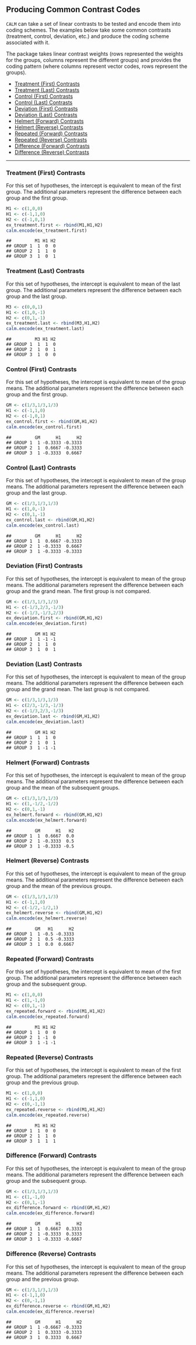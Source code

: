 
## Producing Common Contrast Codes

`CALM` can take a set of linear contrasts to be tested and encode them
into coding schemes. The examples below take some common contrasts
(treatment, control, deviation, etc.) and produce the coding scheme
associated with it.

The package takes linear contrast weights (rows represented the weights
for the groups, columns represent the different groups) and provides the
coding pattern (where columns represent vector codes, rows represent the
groups).

- [Treatment (First) Contrasts](#treatment-(first)-contrasts)
- [Treatment (Last) Contrasts](#treatment-(last)-contrasts)
- [Control (First) Contrasts](#control-(first)-contrasts)
- [Control (Last) Contrasts](#control-(last)-contrasts)
- [Deviation (First) Contrasts](#deviation-(first)-contrasts)
- [Deviation (Last) Contrasts](#deviation-(last)-contrasts)
- [Helmert (Forward) Contrasts](#helmert-(forward)-contrasts)
- [Helmert (Reverse) Contrasts](#helmert-(reverse)-contrasts)
- [Repeated (Forward) Contrasts](#repeated-(forward)-contrasts)
- [Repeated (Reverse) Contrasts](#repeated-(reverse)-contrasts)
- [Difference (Forward) Contrasts](#difference-(forward)-contrasts)
- [Difference (Reverse) Contrasts](#difference-(reverse)-contrasts)

------------------------------------------------------------------------

### Treatment (First) Contrasts

For this set of hypotheses, the intercept is equivalent to mean of the
first group. The additional parameters represent the difference between
each group and the first group.

``` r
M1 <- c(1,0,0)
H1 <- c(-1,1,0)
H2 <- c(-1,0,1)
ex_treatment.first <- rbind(M1,H1,H2)
calm.encode(ex_treatment.first)
```

    ##         M1 H1 H2
    ## GROUP 1  1  0  0
    ## GROUP 2  1  1  0
    ## GROUP 3  1  0  1

### Treatment (Last) Contrasts

For this set of hypotheses, the intercept is equivalent to mean of the
last group. The additional parameters represent the difference between
each group and the last group.

``` r
M3 <- c(0,0,1)
H1 <- c(1,0,-1)
H2 <- c(0,1,-1)
ex_treatment.last <- rbind(M3,H1,H2)
calm.encode(ex_treatment.last)
```

    ##         M3 H1 H2
    ## GROUP 1  1  1  0
    ## GROUP 2  1  0  1
    ## GROUP 3  1  0  0

### Control (First) Contrasts

For this set of hypotheses, the intercept is equivalent to mean of the
group means. The additional parameters represent the difference between
each group and the first group.

``` r
GM <- c(1/3,1/3,1/3)
H1 <- c(-1,1,0)
H2 <- c(-1,0,1)
ex_control.first <- rbind(GM,H1,H2)
calm.encode(ex_control.first)
```

    ##         GM      H1      H2
    ## GROUP 1  1 -0.3333 -0.3333
    ## GROUP 2  1  0.6667 -0.3333
    ## GROUP 3  1 -0.3333  0.6667

### Control (Last) Contrasts

For this set of hypotheses, the intercept is equivalent to mean of the
group means. The additional parameters represent the difference between
each group and the last group.

``` r
GM <- c(1/3,1/3,1/3)
H1 <- c(1,0,-1)
H2 <- c(0,1,-1)
ex_control.last <- rbind(GM,H1,H2)
calm.encode(ex_control.last)
```

    ##         GM      H1      H2
    ## GROUP 1  1  0.6667 -0.3333
    ## GROUP 2  1 -0.3333  0.6667
    ## GROUP 3  1 -0.3333 -0.3333

### Deviation (First) Contrasts

For this set of hypotheses, the intercept is equivalent to mean of the
group means. The additional parameters represent the difference between
each group and the grand mean. The first group is not compared.

``` r
GM <- c(1/3,1/3,1/3)
H1 <- c(-1/3,2/3,-1/3)
H2 <- c(-1/3,-1/3,2/3)
ex_deviation.first <- rbind(GM,H1,H2)
calm.encode(ex_deviation.first)
```

    ##         GM H1 H2
    ## GROUP 1  1 -1 -1
    ## GROUP 2  1  1  0
    ## GROUP 3  1  0  1

### Deviation (Last) Contrasts

For this set of hypotheses, the intercept is equivalent to mean of the
group means. The additional parameters represent the difference between
each group and the grand mean. The last group is not compared.

``` r
GM <- c(1/3,1/3,1/3)
H1 <- c(2/3,-1/3,-1/3)
H2 <- c(-1/3,2/3,-1/3)
ex_deviation.last <- rbind(GM,H1,H2)
calm.encode(ex_deviation.last)
```

    ##         GM H1 H2
    ## GROUP 1  1  1  0
    ## GROUP 2  1  0  1
    ## GROUP 3  1 -1 -1

### Helmert (Forward) Contrasts

For this set of hypotheses, the intercept is equivalent to mean of the
group means. The additional parameters represent the difference between
each group and the mean of the subsequent groups.

``` r
GM <- c(1/3,1/3,1/3)
H1 <- c(1,-1/2,-1/2)
H2 <- c(0,1,-1)
ex_helmert.forward <- rbind(GM,H1,H2)
calm.encode(ex_helmert.forward)
```

    ##         GM      H1   H2
    ## GROUP 1  1  0.6667  0.0
    ## GROUP 2  1 -0.3333  0.5
    ## GROUP 3  1 -0.3333 -0.5

### Helmert (Reverse) Contrasts

For this set of hypotheses, the intercept is equivalent to mean of the
group means. The additional parameters represent the difference between
each group and the mean of the previous groups.

``` r
GM <- c(1/3,1/3,1/3)
H1 <- c(-1,1,0)
H2 <- c(-1/2,-1/2,1)
ex_helmert.reverse <- rbind(GM,H1,H2)
calm.encode(ex_helmert.reverse)
```

    ##         GM   H1      H2
    ## GROUP 1  1 -0.5 -0.3333
    ## GROUP 2  1  0.5 -0.3333
    ## GROUP 3  1  0.0  0.6667

### Repeated (Forward) Contrasts

For this set of hypotheses, the intercept is equivalent to mean of the
first group. The additional parameters represent the difference between
each group and the subsequent group.

``` r
M1 <- c(1,0,0)
H1 <- c(1,-1,0)
H2 <- c(0,1,-1)
ex_repeated.forward <- rbind(M1,H1,H2)
calm.encode(ex_repeated.forward)
```

    ##         M1 H1 H2
    ## GROUP 1  1  0  0
    ## GROUP 2  1 -1  0
    ## GROUP 3  1 -1 -1

### Repeated (Reverse) Contrasts

For this set of hypotheses, the intercept is equivalent to mean of the
first group. The additional parameters represent the difference between
each group and the previous group.

``` r
M1 <- c(1,0,0)
H1 <- c(-1,1,0)
H2 <- c(0,-1,1)
ex_repeated.reverse <- rbind(M1,H1,H2)
calm.encode(ex_repeated.reverse)
```

    ##         M1 H1 H2
    ## GROUP 1  1  0  0
    ## GROUP 2  1  1  0
    ## GROUP 3  1  1  1

### Difference (Forward) Contrasts

For this set of hypotheses, the intercept is equivalent to mean of the
group means. The additional parameters represent the difference between
each group and the subsequent group.

``` r
GM <- c(1/3,1/3,1/3)
H1 <- c(1,-1,0)
H2 <- c(0,1,-1)
ex_difference.forward <- rbind(GM,H1,H2)
calm.encode(ex_difference.forward)
```

    ##         GM      H1      H2
    ## GROUP 1  1  0.6667  0.3333
    ## GROUP 2  1 -0.3333  0.3333
    ## GROUP 3  1 -0.3333 -0.6667

### Difference (Reverse) Contrasts

For this set of hypotheses, the intercept is equivalent to mean of the
group means. The additional parameters represent the difference between
each group and the previous group.

``` r
GM <- c(1/3,1/3,1/3)
H1 <- c(-1,1,0)
H2 <- c(0,-1,1)
ex_difference.reverse <- rbind(GM,H1,H2)
calm.encode(ex_difference.reverse)
```

    ##         GM      H1      H2
    ## GROUP 1  1 -0.6667 -0.3333
    ## GROUP 2  1  0.3333 -0.3333
    ## GROUP 3  1  0.3333  0.6667
